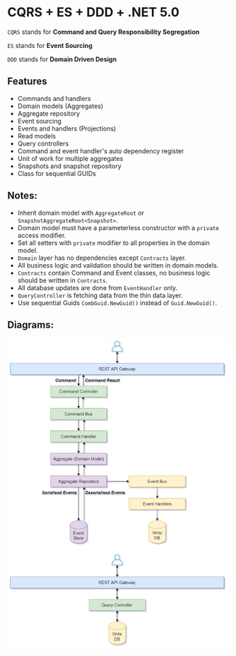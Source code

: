 # CQRS + ES + DDD + .NET 5.0

`CQRS` stands for **Command and Query Responsibility Segregation**

`ES` stands for **Event Sourcing**

`DDD` stands for **Domain Driven Design**

## Features

- Commands and handlers
- Domain models (Aggregates)
- Aggregate repository
- Event sourcing
- Events and handlers (Projections)
- Read models
- Query controllers
- Command and event handler's auto dependency register
- Unit of work for multiple aggregates
- Snapshots and snapshot repository
- Class for sequential GUIDs

## Notes:

- Inherit domain model with `AggregateRoot` or `SnapshotAggregateRoot<Snapshot>`.
- Domain model must have a parameterless constructor with a `private` access modifier.
- Set all setters with `private` modifier to all properties in the domain model.
- `Domain` layer has no dependencies except `Contracts` layer.
- All business logic and validation should be written in domain models.
- `Contracts` contain Command and Event classes, no business logic should be written in `Contracts`.
- All database updates are done from `EventHandler` only.
- `QueryController` is fetching data from the thin data layer.
- Use sequential Guids `CombGuid.NewGuid()` instead of `Guid.NewGuid()`.

## Diagrams:

![CQRS](https://raw.githubusercontent.com/NilavPatel/Todo.CQRS/main/Docs/CQRS.jpg)
